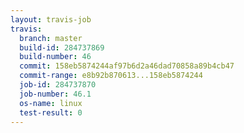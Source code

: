 ```yaml
---
layout: travis-job
travis:
  branch: master
  build-id: 284737869
  build-number: 46
  commit: 158eb5874244af97b6d2a46dad70858a89b4cb47
  commit-range: e8b92b870613...158eb5874244
  job-id: 284737870
  job-number: 46.1
  os-name: linux
  test-result: 0
---
```

